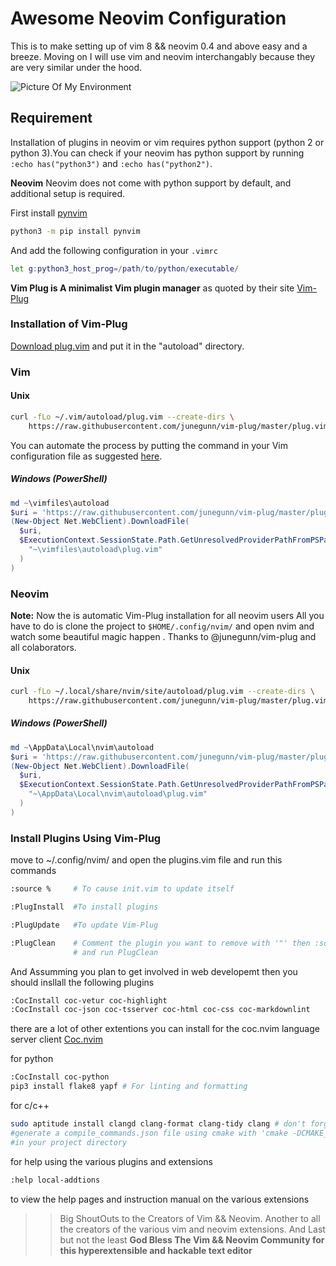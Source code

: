 # Awesome Neovim Configuration

This is to make setting up of vim 8 && neovim 0.4 and above easy and a breeze.
Moving on I will use vim and neovim interchangably because they are very similar
under the hood.

![Picture Of My Environment](https://drive.google.com/open?id=112xtA4g-MGwFNYd9svOcCjD0hsAv0Tdj)

## Requirement

Installation of plugins in neovim or vim requires python support
(python 2 or python 3).You can check if your neovim has python support by running
`:echo has("python3")` and `:echo has("python2")`.

__Neovim__
Neovim does not come with python support by default, and additional setup is required.

First install [pynvim](https://github.com/neovim/pynvim)

```bash
python3 -m pip install pynvim
```

And add the following configuration in your `.vimrc`

```bash
let g:python3_host_prog=/path/to/python/executable/
```

__Vim Plug is A minimalist Vim plugin manager__ as quoted by their site
[Vim-Plug](https://github.com/junegunn/vim-plug)

### Installation of Vim-Plug

[Download plug.vim](https://raw.githubusercontent.com/junegunn/vim-plug/master/plug.vim)
and put it in the "autoload" directory.

### Vim

#### Unix

```sh
curl -fLo ~/.vim/autoload/plug.vim --create-dirs \
    https://raw.githubusercontent.com/junegunn/vim-plug/master/plug.vim
```

You can automate the process by putting the command in your Vim configuration
file as suggested [here][auto].

[auto]: https://github.com/junegunn/vim-plug/wiki/tips#automatic-installation

##### Windows (PowerShell)

```powershell
md ~\vimfiles\autoload
$uri = 'https://raw.githubusercontent.com/junegunn/vim-plug/master/plug.vim'
(New-Object Net.WebClient).DownloadFile(
  $uri,
  $ExecutionContext.SessionState.Path.GetUnresolvedProviderPathFromPSPath(
    "~\vimfiles\autoload\plug.vim"
  )
)
```

### Neovim

__Note:__ Now the is automatic Vim-Plug installation for all neovim users
All you have to do is clone the project to `$HOME/.config/nvim/` and open nvim
and watch some beautiful magic happen . Thanks to @junegunn/vim-plug and all
colaborators.

#### Unix

```sh
curl -fLo ~/.local/share/nvim/site/autoload/plug.vim --create-dirs \
    https://raw.githubusercontent.com/junegunn/vim-plug/master/plug.vim
```

##### Windows (PowerShell)

```powershell
md ~\AppData\Local\nvim\autoload
$uri = 'https://raw.githubusercontent.com/junegunn/vim-plug/master/plug.vim'
(New-Object Net.WebClient).DownloadFile(
  $uri,
  $ExecutionContext.SessionState.Path.GetUnresolvedProviderPathFromPSPath(
    "~\AppData\Local\nvim\autoload\plug.vim"
  )
)
```

### Install Plugins Using Vim-Plug

move to ~/.config/nvim/ and open the plugins.vim file
and run this commands

```bash
:source %     # To cause init.vim to update itself

:PlugInstall  #To install plugins

:PlugUpdate   #To update Vim-Plug

:PlugClean    # Comment the plugin you want to remove with '"' then :source %
              # and run PlugClean
```

And Assumming you plan to get involved in web developemt then you should
insllall the following plugins

```bash
:CocInstall coc-vetur coc-highlight
:CocInstall coc-json coc-tsserver coc-html coc-css coc-markdownlint
```

there are a lot of other extentions you can install for the coc.nvim language
server client [Coc.nvim](https://github.com/neoclide/coc.nvim/wiki/Using-coc-extensions)

for python

```bash
:CocInstall coc-python
pip3 install flake8 yapf # For linting and formatting
```

for c/c++

```bash
sudo aptitude install clangd clang-format clang-tidy clang # don't forget to
#generate a compile_commands.json file using cmake with 'cmake -DCMAKE_EXPORT_COMPILE_COMMANDS=ON
#in your project directory
```

for help using the various plugins and extensions

```bash
:help local-addtions
```

to view the help pages and instruction manual on the various extensions

>>Big ShoutOuts to the Creators of Vim && Neovim.
>Another to all the creators of the various vim and neovim extensions.
>And Last but not the least __God Bless The Vim && Neovim Community for this
>hyperextensible and hackable text editor__
